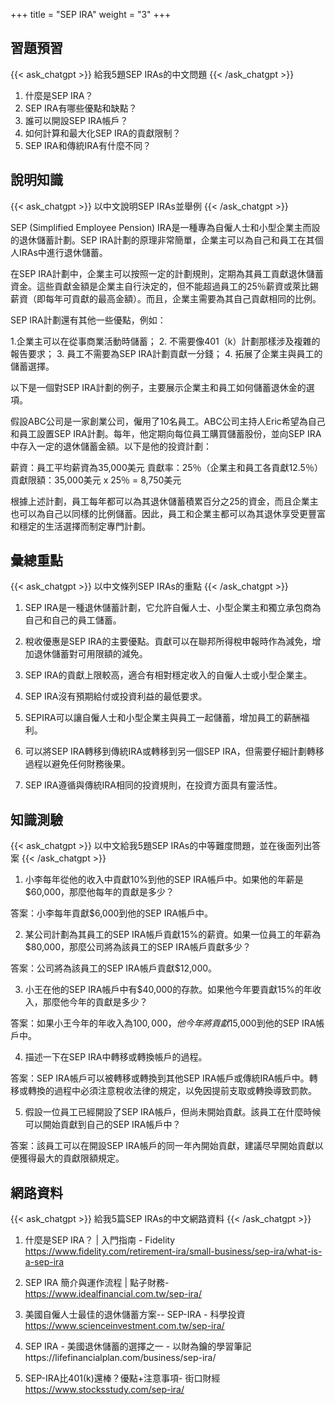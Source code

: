 +++
title = "SEP IRA"
weight = "3"
+++
## 習題預習
{{< ask_chatgpt >}}
給我5題SEP IRAs的中文問題
{{< /ask_chatgpt >}}



1. 什麼是SEP IRA？ 
2. SEP IRA有哪些優點和缺點？ 
3. 誰可以開設SEP IRA帳戶？ 
4. 如何計算和最大化SEP IRA的貢獻限制？ 
5. SEP IRA和傳統IRA有什麼不同？   

## 說明知識
{{< ask_chatgpt >}}
以中文說明SEP IRAs並舉例
{{< /ask_chatgpt >}}



SEP (Simplified Employee Pension) IRA是一種專為自僱人士和小型企業主而設的退休儲蓄計劃。SEP IRA計劃的原理非常簡單，企業主可以為自己和員工在其個人IRAs中進行退休儲蓄。

在SEP IRA計劃中，企業主可以按照一定的計劃規則，定期為其員工貢獻退休儲蓄資金。這些貢獻金額是企業主自行決定的，但不能超過員工的25％薪資或萊比錫薪資（即每年可貢獻的最高金額）。而且，企業主需要為其自己貢獻相同的比例。

SEP IRA計劃還有其他一些優點，例如：

1.企業主可以在從事商業活動時儲蓄；
2. 不需要像401（k）計劃那樣涉及複雜的報告要求；
3. 員工不需要為SEP IRA計劃貢獻一分錢；
4. 拓展了企業主與員工的儲蓄選擇。

以下是一個對SEP IRA計劃的例子，主要展示企業主和員工如何儲蓄退休金的選項。

假設ABC公司是一家創業公司，僱用了10名員工。ABC公司主持人Eric希望為自己和員工設置SEP IRA計劃。每年，他定期向每位員工購買儲蓄股份，並向SEP IRA中存入一定的退休儲蓄金額。以下是他的投資計劃：

薪資：員工平均薪資為35,000美元
貢獻率：25％（企業主和員工各貢獻12.5％）
貢獻限額：35,000美元 x 25％ = 8,750美元

根據上述計劃，員工每年都可以為其退休儲蓄積累百分之25的資金，而且企業主也可以為自己以同樣的比例儲蓄。因此，員工和企業主都可以為其退休享受更豐富和穩定的生活選擇而制定專門計劃。   

## 彙總重點
{{< ask_chatgpt >}}
以中文條列SEP IRAs的重點
{{< /ask_chatgpt >}}



1. SEP IRA是一種退休儲蓄計劃，它允許自僱人士、小型企業主和獨立承包商為自己和自己的員工儲蓄。

2. 稅收優惠是SEP IRA的主要優點。貢獻可以在聯邦所得稅申報時作為減免，增加退休儲蓄對可用限額的減免。

3. SEP IRA的貢獻上限較高，適合有相對穩定收入的自僱人士或小型企業主。

4. SEP IRA沒有預期給付或投資利益的最低要求。

5. SEPIRA可以讓自僱人士和小型企業主與員工一起儲蓄，增加員工的薪酬福利。

6. 可以將SEP IRA轉移到傳統IRA或轉移到另一個SEP IRA，但需要仔細計劃轉移過程以避免任何財務後果。

7. SEP IRA遵循與傳統IRA相同的投資規則，在投資方面具有靈活性。   

## 知識測驗
{{< ask_chatgpt >}}
以中文給我5題SEP IRAs的中等難度問題，並在後面列出答案
{{< /ask_chatgpt >}}



1. 小李每年從他的收入中貢獻10%到他的SEP IRA帳戶中。如果他的年薪是$60,000，那麼他每年的貢獻是多少？

答案：小李每年貢獻$6,000到他的SEP IRA帳戶中。

2. 某公司計劃為其員工的SEP IRA帳戶貢獻15%的薪資。如果一位員工的年薪為$80,000，那麼公司將為該員工的SEP IRA帳戶貢獻多少？

答案：公司將為該員工的SEP IRA帳戶貢獻$12,000。

3. 小王在他的SEP IRA帳戶中有$40,000的存款。如果他今年要貢獻15%的年收入，那麼他今年的貢獻是多少？

答案：如果小王今年的年收入為$100,000，他今年將貢獻$15,000到他的SEP IRA帳戶中。

4. 描述一下在SEP IRA中轉移或轉換帳戶的過程。

答案：SEP IRA帳戶可以被轉移或轉換到其他SEP IRA帳戶或傳統IRA帳戶中。轉移或轉換的過程中必須注意稅收法律的規定，以免因提前支取或轉換導致罰款。

5. 假設一位員工已經開設了SEP IRA帳戶，但尚未開始貢獻。該員工在什麼時候可以開始貢獻到自己的SEP IRA帳戶中？

答案：該員工可以在開設SEP IRA帳戶的同一年內開始貢獻，建議尽早開始貢獻以便獲得最大的貢獻限額規定。   

## 網路資料
{{< ask_chatgpt >}}
給我5篇SEP IRAs的中文網路資料
{{< /ask_chatgpt >}}



1. 什麼是SEP IRA？ | 入門指南 - Fidelity
https://www.fidelity.com/retirement-ira/small-business/sep-ira/what-is-a-sep-ira

2. SEP IRA 簡介與運作流程 | 點子財務-https://www.idealfinancial.com.tw/sep-ira/

3. 美國自僱人士最佳的退休儲蓄方案-- SEP-IRA - 科學投資
https://www.scienceinvestment.com.tw/sep-ira/

4. SEP IRA - 美國退休儲蓄的選擇之一 - 以財為鑰的學習筆記https://lifefinancialplan.com/business/sep-ira/

5. SEP-IRA比401(k)還棒？優點+注意事項- 街口財經 https://www.stocksstudy.com/sep-ira/   

